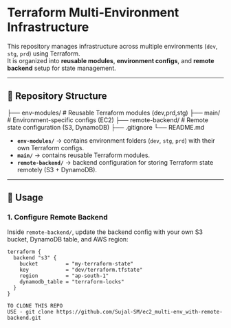 # Terraform Multi-Environment Infrastructure

This repository manages infrastructure across multiple environments (`dev`, `stg`, `prd`) using Terraform.  
It is organized into **reusable modules**, **environment configs**, and **remote backend** setup for state management.

---

## 📂 Repository Structure

├── env-modules/ # Reusable Terraform modules (dev,prd,stg)
├── main/ # Environment-specific configs (EC2)
├── remote-backend/ # Remote state configuration (S3, DynamoDB)
├── .gitignore
└── README.md


- **`env-modules/`** → contains environment folders (`dev`, `stg`, `prd`) with their own Terraform configs. 
- **`main/`** → contains reusable Terraform modules.  
- **`remote-backend/`** → backend configuration for storing Terraform state remotely (S3 + DynamoDB).  

---

## 🚀 Usage

### 1. Configure Remote Backend
Inside `remote-backend/`, update the backend config with your own S3 bucket, DynamoDB table, and AWS region:

```hcl
terraform {
  backend "s3" {
    bucket         = "my-terraform-state"
    key            = "dev/terraform.tfstate"
    region         = "ap-south-1"
    dynamodb_table = "terraform-locks"
  }
}

TO CLONE THIS REPO 
USE - git clone https://github.com/Sujal-SM/ec2_multi-env_with-remote-backend.git

